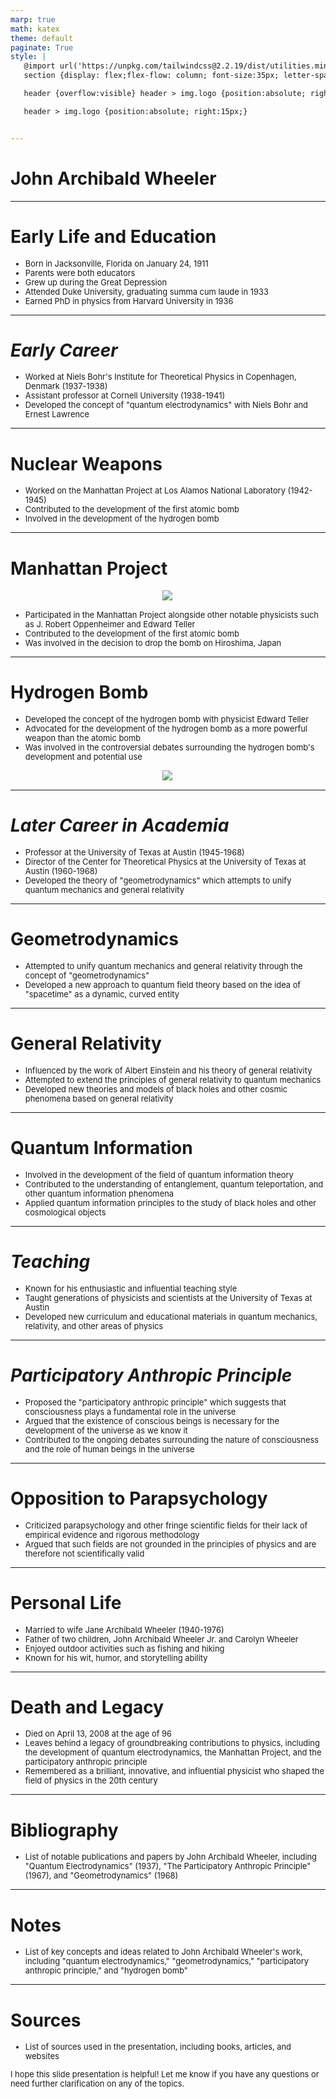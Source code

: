 ```yaml
---
marp: true
math: katex
theme: default
paginate: True
style: |
   @import url('https://unpkg.com/tailwindcss@2.2.19/dist/utilities.min.css');
   section {display: flex;flex-flow: column; font-size:35px; letter-spacing:1.4px;}

   header {overflow:visible} header > img.logo {position:absolute; right:15px;}

   header > img.logo {position:absolute; right:15px;}


---
```

<!-- backgroundColor: #868291 -->
<!-- _class: lead -->

 # **John Archibald Wheeler**

---
<style scoped>p,li {font-size:0.80em}</style>

 # **Early Life and Education**

- Born in Jacksonville, Florida on January 24, 1911
- Parents were both educators
- Grew up during the Great Depression
- Attended Duke University, graduating summa cum laude in 1933
- Earned PhD in physics from Harvard University in 1936

---
<style scoped>p,li {font-size:0.88em}</style>

 # _Early Career_
- Worked at Niels Bohr's Institute for Theoretical Physics in Copenhagen, Denmark (1937-1938)
- Assistant professor at Cornell University (1938-1941)
- Developed the concept of "quantum electrodynamics" with Niels Bohr and Ernest Lawrence


---
<style scoped>p,li {font-size:0.88em}</style>

 # Nuclear Weapons
- Worked on the Manhattan Project at Los Alamos National Laboratory (1942-1945)
- Contributed to the development of the first atomic bomb
- Involved in the development of the hydrogen bomb


---
<style scoped>p,li {font-size:0.84em}</style>

 # **Manhattan Project**
<div style="display: flex; flex: 1 1 auto; flex-flow: row; min-height: 0"><div style="display: flex; flex: 1 1 auto; justify-content: center;min-height:0;min-width:0; margin-bottom:0.1em;;margin-right:0.15em">
<img style='object-fit: contain; max-height:100%; max-width:100%; background-color: rgba(0,0,0,0);' src='https://upload.wikimedia.org/wikipedia/commons/thumb/0/0d/B_Reactor_Tube_Loader.JPG/220px-B_Reactor_Tube_Loader.JPG'/>
</div>
</div>

- Participated in the Manhattan Project alongside other notable physicists such as J. Robert Oppenheimer and Edward Teller
- Contributed to the development of the first atomic bomb
- Was involved in the decision to drop the bomb on Hiroshima, Japan

---
<style scoped>p,li {font-size:0.84em}</style>

 # Hydrogen Bomb
- Developed the concept of the hydrogen bomb with physicist Edward Teller
- Advocated for the development of the hydrogen bomb as a more powerful weapon than the atomic bomb
- Was involved in the controversial debates surrounding the hydrogen bomb's development and potential use
<div style="display: flex; flex: 1 1 auto; flex-flow: row; min-height: 0"><div style="display: flex; flex: 1 1 auto; justify-content: center;min-height:0;min-width:0; margin-bottom:0.1em;;margin-right:0.15em">
<img style='object-fit: contain; max-height:100%; max-width:100%; background-color: rgba(0,0,0,0);' src='https://upload.wikimedia.org/wikipedia/commons/thumb/6/6c/Ivy_Mike_Sausage_device.jpg/220px-Ivy_Mike_Sausage_device.jpg'/>
</div>
</div>


---
<style scoped>p,li {font-size:0.88em}</style>

 # _Later Career in Academia_

- Professor at the University of Texas at Austin (1945-1968)
- Director of the Center for Theoretical Physics at the University of Texas at Austin (1960-1968)
- Developed the theory of "geometrodynamics" which attempts to unify quantum mechanics and general relativity

---
<style scoped>p,li {font-size:0.92em}</style>

 # Geometrodynamics

- Attempted to unify quantum mechanics and general relativity through the concept of "geometrodynamics"
- Developed a new approach to quantum field theory based on the idea of "spacetime" as a dynamic, curved entity

---
<style scoped>p,li {font-size:0.88em}</style>

 # **General Relativity**

- Influenced by the work of Albert Einstein and his theory of general relativity
- Attempted to extend the principles of general relativity to quantum mechanics
- Developed new theories and models of black holes and other cosmic phenomena based on general relativity

---
<style scoped>p,li {font-size:0.88em}</style>

 # Quantum Information
- Involved in the development of the field of quantum information theory
- Contributed to the understanding of entanglement, quantum teleportation, and other quantum information phenomena
- Applied quantum information principles to the study of black holes and other cosmological objects


---
<style scoped>p,li {font-size:0.88em}</style>

 # _Teaching_
- Known for his enthusiastic and influential teaching style
- Taught generations of physicists and scientists at the University of Texas at Austin
- Developed new curriculum and educational materials in quantum mechanics, relativity, and other areas of physics


---
<style scoped>p,li {font-size:0.88em}</style>

 # _Participatory Anthropic Principle_
- Proposed the "participatory anthropic principle" which suggests that consciousness plays a fundamental role in the universe
- Argued that the existence of conscious beings is necessary for the development of the universe as we know it
- Contributed to the ongoing debates surrounding the nature of consciousness and the role of human beings in the universe


---
<style scoped>p,li {font-size:0.92em}</style>

 # Opposition to Parapsychology
- Criticized parapsychology and other fringe scientific fields for their lack of empirical evidence and rigorous methodology
- Argued that such fields are not grounded in the principles of physics and are therefore not scientifically valid


---
<style scoped>p,li {font-size:0.84em}</style>

 # **Personal Life**

- Married to wife Jane Archibald Wheeler (1940-1976)
- Father of two children, John Archibald Wheeler Jr. and Carolyn Wheeler
- Enjoyed outdoor activities such as fishing and hiking
- Known for his wit, humor, and storytelling ability

---
<style scoped>p,li {font-size:0.88em}</style>

 # Death and Legacy

- Died on April 13, 2008 at the age of 96
- Leaves behind a legacy of groundbreaking contributions to physics, including the development of quantum electrodynamics, the Manhattan Project, and the participatory anthropic principle
- Remembered as a brilliant, innovative, and influential physicist who shaped the field of physics in the 20th century

---
<style scoped>p,li {font-size:0.96em}</style>

 # Bibliography
- List of notable publications and papers by John Archibald Wheeler, including "Quantum Electrodynamics" (1937), "The Participatory Anthropic Principle" (1967), and "Geometrodynamics" (1968)


---
<style scoped>p,li {font-size:0.96em}</style>

 # Notes
- List of key concepts and ideas related to John Archibald Wheeler's work, including "quantum electrodynamics," "geometrodynamics," "participatory anthropic principle," and "hydrogen bomb"


---
<style scoped>p,li {font-size:0.92em}</style>

 # **Sources**
- List of sources used in the presentation, including books, articles, and websites

I hope this slide presentation is helpful! Let me know if you have any questions or need further clarification on any of the topics.
